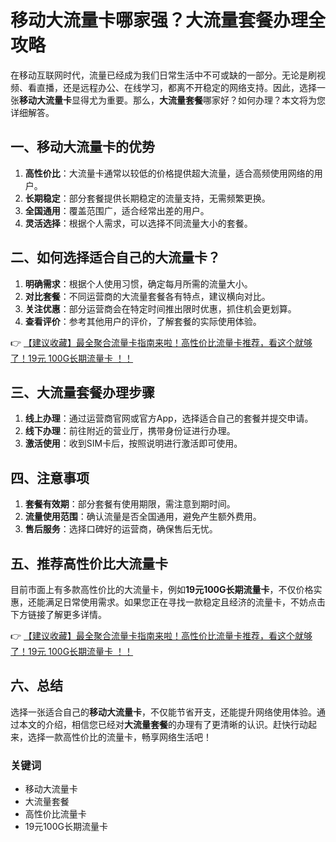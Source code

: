 # 移动大流量卡哪家强？大流量套餐办理全攻略

在移动互联网时代，流量已经成为我们日常生活中不可或缺的一部分。无论是刷视频、看直播，还是远程办公、在线学习，都离不开稳定的网络支持。因此，选择一张**移动大流量卡**显得尤为重要。那么，**大流量套餐**哪家好？如何办理？本文将为您详细解答。

## 一、移动大流量卡的优势

1. **高性价比**：大流量卡通常以较低的价格提供超大流量，适合高频使用网络的用户。
2. **长期稳定**：部分套餐提供长期稳定的流量支持，无需频繁更换。
3. **全国通用**：覆盖范围广，适合经常出差的用户。
4. **灵活选择**：根据个人需求，可以选择不同流量大小的套餐。

## 二、如何选择适合自己的大流量卡？

1. **明确需求**：根据个人使用习惯，确定每月所需的流量大小。
2. **对比套餐**：不同运营商的大流量套餐各有特点，建议横向对比。
3. **关注优惠**：部分运营商会在特定时间推出限时优惠，抓住机会更划算。
4. **查看评价**：参考其他用户的评价，了解套餐的实际使用体验。

👉 [【建议收藏】最全聚合流量卡指南来啦！高性价比流量卡推荐，看这个就够了！19元 100G长期流量卡 ！！](https://bit.ly/Liuliangka)

## 三、大流量套餐办理步骤

1. **线上办理**：通过运营商官网或官方App，选择适合自己的套餐并提交申请。
2. **线下办理**：前往附近的营业厅，携带身份证进行办理。
3. **激活使用**：收到SIM卡后，按照说明进行激活即可使用。

## 四、注意事项

1. **套餐有效期**：部分套餐有使用期限，需注意到期时间。
2. **流量使用范围**：确认流量是否全国通用，避免产生额外费用。
3. **售后服务**：选择口碑好的运营商，确保售后无忧。

## 五、推荐高性价比大流量卡

目前市面上有多款高性价比的大流量卡，例如**19元100G长期流量卡**，不仅价格实惠，还能满足日常使用需求。如果您正在寻找一款稳定且经济的流量卡，不妨点击下方链接了解更多详情。

👉 [【建议收藏】最全聚合流量卡指南来啦！高性价比流量卡推荐，看这个就够了！19元 100G长期流量卡 ！！](https://bit.ly/Liuliangka)

## 六、总结

选择一张适合自己的**移动大流量卡**，不仅能节省开支，还能提升网络使用体验。通过本文的介绍，相信您已经对**大流量套餐**的办理有了更清晰的认识。赶快行动起来，选择一款高性价比的流量卡，畅享网络生活吧！

### 关键词
- 移动大流量卡
- 大流量套餐
- 高性价比流量卡
- 19元100G长期流量卡